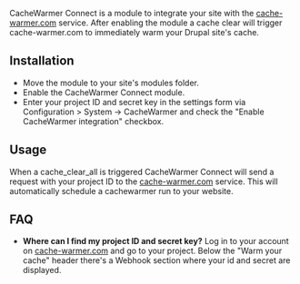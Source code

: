 CacheWarmer Connect is a module to integrate your site with the
[cache-warmer.com](https://www.cache-warmer.com) service. After enabling the
module a cache clear will trigger cache-warmer.com to immediately warm your
Drupal site's cache.

Installation
------------
* Move the module to your site's modules folder.
* Enable the CacheWarmer Connect module.
* Enter your project ID and secret key in the settings form via Configuration >
  System -> CacheWarmer and check the "Enable CacheWarmer integration" checkbox.

Usage
-----
When a cache_clear_all is triggered CacheWarmer Connect will send a request with
your project ID to the [cache-warmer.com](https://www.cache-warmer.com) service.
This will automatically schedule a cachewarmer run to your website.

FAQ
---

* **Where can I find my project ID and secret key?**
  Log in to your account on [cache-warmer.com](https://www.cache-warmer.com) and
  go to your project. Below the "Warm your cache" header there's a Webhook
  section where your id and secret are displayed.


